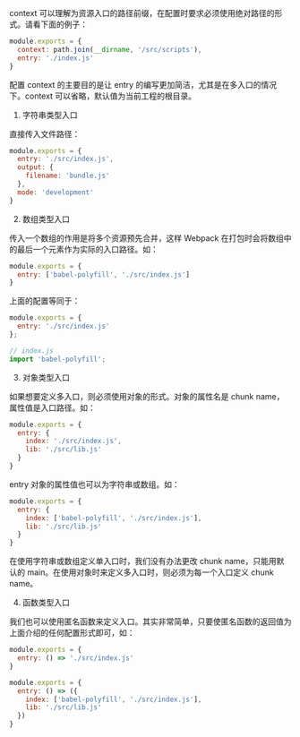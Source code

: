 context 可以理解为资源入口的路径前缀，在配置时要求必须使用绝对路径的形式。请看下面的例子：

```javascript
module.exports = {
  context: path.join(__dirname, '/src/scripts'),
  entry: './index.js'
}
```

配置 context 的主要目的是让 entry 的编写更加简洁，尤其是在多入口的情况下。context 可以省略，默认值为当前工程的根目录。



1. 字符串类型入口

直接传入文件路径：

```javascript
module.exports = {
  entry: './src/index.js',
  output: {
    filename: 'bundle.js'
  },
  mode: 'development'
}
```



2. 数组类型入口

传入一个数组的作用是将多个资源预先合并，这样 Webpack 在打包时会将数组中的最后一个元素作为实际的入口路径。如：

```javascript
module.exports = {
  entry: ['babel-polyfill', './src/index.js']
}
```

 上面的配置等同于：

```javascript
module.exports = {
  entry: './src/index.js'
};

// index.js
import 'babel-polyfill';
```



3. 对象类型入口

 如果想要定义多入口，则必须使用对象的形式。对象的属性名是 chunk name，属性值是入口路径。如：

```javascript
module.exports = {
  entry: {
    index: './src/index.js',
    lib: './src/lib.js'
  }
}
```



entry 对象的属性值也可以为字符串或数组。如：

```javascript
module.exports = {
  entry: {
    index: ['babel-polyfill', './src/index.js'],
    lib: './src/lib.js'
  }
}
```

在使用字符串或数组定义单入口时，我们没有办法更改 chunk name，只能用默认的 main。在使用对象时来定义多入口时，则必须为每一个入口定义 chunk name。                      



4. 函数类型入口

我们也可以使用匿名函数来定义入口。其实非常简单，只要使匿名函数的返回值为上面介绍的任何配置形式即可，如：

```javascript
module.exports = {
  entry: () => './src/index.js'
}
```

```javascript
module.exports = {
  entry: () => ({
    index: ['babel-polyfill', './src/index.js'],
    lib: './src/lib.js'
  })
}
```



